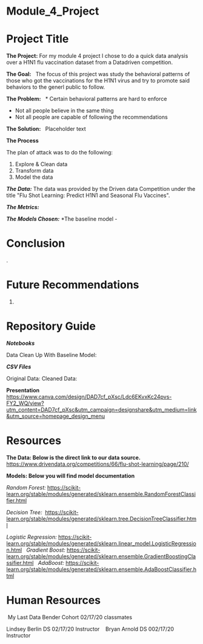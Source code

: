 # Module_4_Project
# Project Title

**The Project:**
  For my module 4 project I chose to do a quick data analysis over a H1N1 flu vaccination dataset from a Datadriven competition.


**The Goal:**
  The focus of this project was study the behavioral patterns of those who got the vaccinations for the H1N1 virus and try to promote said behaviors to the generl public to follow. 


**The Problem:**
  * Certain behavioral patterns are hard to enforce
  * Not all people believe in the same thing
  * Not all people are capable of following the recommendations


**The Solution:**
   Placeholder text


**The Process**

The plan of attack was to do the following:
1. Explore & Clean data 
2. Transform data 
3. Model the data

***The Data:*** The data was provided by the Driven data Competition under the title "Flu Shot Learning: Predict H1N1 and Seasonal Flu Vaccines".

***The Metrics:*** 

***The Models Chosen:*** 
*The baseline model -  

# Conclusion
. 


# Future Recommendations
1.


# Repository Guide
***Notebooks***

Data Clean Up With Baseline Model: 

***CSV Files***

Original Data: 
Cleaned Data: 

**Presentation**
https://www.canva.com/design/DAD7cf_pXsc/Ldc6EKvxKc24pvs-FY2_WQ/view?utm_content=DAD7cf_pXsc&utm_campaign=designshare&utm_medium=link&utm_source=homepage_design_menu

# Resources

**The Data: Below is the direct link to our data source.**
https://www.drivendata.org/competitions/66/flu-shot-learning/page/210/


**Models: Below you will find model documentation**

*Random Forest:* https://scikit-learn.org/stable/modules/generated/sklearn.ensemble.RandomForestClassifier.html

*Decision Tree:*  https://scikit-learn.org/stable/modules/generated/sklearn.tree.DecisionTreeClassifier.html

*Logistic Regression:* https://scikit-learn.org/stable/modules/generated/sklearn.linear_model.LogisticRegression.html 
  
*Gradient Boost:* https://scikit-learn.org/stable/modules/generated/sklearn.ensemble.GradientBoostingClassifier.html
  
*AdaBoost:* https://scikit-learn.org/stable/modules/generated/sklearn.ensemble.AdaBoostClassifier.html
  
 
 # Human Resources 
 My Last Data Bender Cohort 02/17/20 classmates 
 
 Lindsey Berlin DS 02/17/20 Instructor
  
 Bryan Arnold DS 002/17/20 Instructor
  
  
